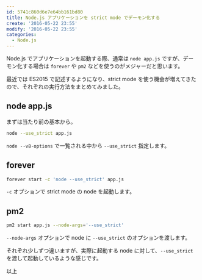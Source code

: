 ```yaml
---
id: 5741c860d6e7e64bb161bd80
title: Node.js アプリケーションを strict mode でデーモン化する
create: '2016-05-22 23:55'
modify: '2016-05-22 23:55'
categories:
  - Node.js
---
```


Node.js でアプリケーションを起動する際、通常は `node app.js` ですが、デーモン化する場合は `forever` や `pm2` などを使うのがメジャーだと思います。

最近では ES2015 で記述するようになり、strict mode を使う機会が増えてきたので、それぞれの実行方法をまとめてみました。

<!-- more -->

## node app.js

まずは当たり前の基本から。

```bash
node --use_strict app.js
```

`node --v8-options` で一覧される中から `--use_strict` 指定します。

## forever

```bash
forever start -c 'node --use_strict' app.js
```

`-c` オプションで strict mode の node を起動します。

## pm2

```bash
pm2 start app.js --node-args='--use_strict'
```

`--node-args` オプションで node に `--use_strict` のオプションを渡します。

それぞれ少しずつ違いますが、実際に起動する node に対して、`--use_strict` を渡して起動しているような感じです。

以上
